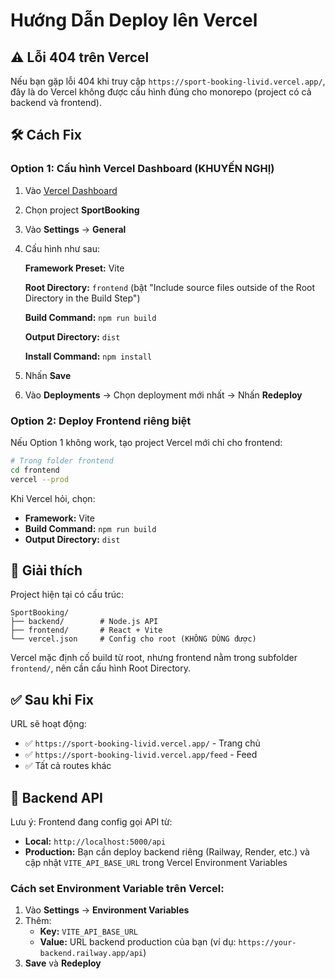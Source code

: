 # Hướng Dẫn Deploy lên Vercel

## ⚠️ Lỗi 404 trên Vercel

Nếu bạn gặp lỗi 404 khi truy cập `https://sport-booking-livid.vercel.app/`, đây là do Vercel không được cấu hình đúng cho monorepo (project có cả backend và frontend).

## 🛠️ Cách Fix

### Option 1: Cấu hình Vercel Dashboard (KHUYẾN NGHỊ)

1. Vào [Vercel Dashboard](https://vercel.com/dashboard)
2. Chọn project **SportBooking**
3. Vào **Settings** → **General**
4. Cấu hình như sau:

   **Framework Preset:** Vite
   
   **Root Directory:** `frontend` (bật "Include source files outside of the Root Directory in the Build Step")
   
   **Build Command:** `npm run build`
   
   **Output Directory:** `dist`
   
   **Install Command:** `npm install`

5. Nhấn **Save**
6. Vào **Deployments** → Chọn deployment mới nhất → Nhấn **Redeploy**

### Option 2: Deploy Frontend riêng biệt

Nếu Option 1 không work, tạo project Vercel mới chỉ cho frontend:

```bash
# Trong folder frontend
cd frontend
vercel --prod
```

Khi Vercel hỏi, chọn:
- **Framework:** Vite
- **Build Command:** `npm run build`
- **Output Directory:** `dist`

## 📝 Giải thích

Project hiện tại có cấu trúc:
```
SportBooking/
├── backend/        # Node.js API
├── frontend/       # React + Vite
└── vercel.json     # Config cho root (KHÔNG DÙNG được)
```

Vercel mặc định cố build từ root, nhưng frontend nằm trong subfolder `frontend/`, nên cần cấu hình Root Directory.

## ✅ Sau khi Fix

URL sẽ hoạt động:
- ✅ `https://sport-booking-livid.vercel.app/` - Trang chủ
- ✅ `https://sport-booking-livid.vercel.app/feed` - Feed
- ✅ Tất cả routes khác

## 🔗 Backend API

Lưu ý: Frontend đang config gọi API từ:
- **Local:** `http://localhost:5000/api`
- **Production:** Bạn cần deploy backend riêng (Railway, Render, etc.) và cập nhật `VITE_API_BASE_URL` trong Vercel Environment Variables

### Cách set Environment Variable trên Vercel:

1. Vào **Settings** → **Environment Variables**
2. Thêm:
   - **Key:** `VITE_API_BASE_URL`
   - **Value:** URL backend production của bạn (ví dụ: `https://your-backend.railway.app/api`)
3. **Save** và **Redeploy**
